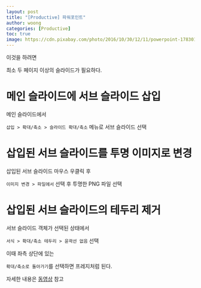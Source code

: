 ```yaml
---
layout: post
title: "[Productive] 파워포인트"
author: woong
categories: [Productive]
toc: true
image: https://cdn.pixabay.com/photo/2016/10/30/12/11/powerpoint-1783010_1280.jpg
---
```


이것을 하려면 

최소 두 페이지 이상의 슬라이드가 필요하다.  


# 메인 슬라이드에 서브 슬라이드 삽입

메인 슬라이드에서 

`삽입 > 확대/축소 > 슬라이드 확대/축소` 메뉴로 서브 슬라이드 선택

  

# 삽입된 서브 슬라이드를 투명 이미지로 변경

삽입된 서브 슬라이드 마우스 우클릭 후 

`이미지 변경 > 파일에서` 선택 후 투명한 PNG 파일 선택

  

# 삽입된 서브 슬라이드의 테두리 제거

서브 슬라이드 객체가 선택된 상태에서 

`서식 > 확대/축소 테두리 > 윤곽선 없음` 선택

이때 좌측 상단에 있는 

`확대/축소로 돌아가기`를 선택하면 프레지처럼 된다.

자세한 내용은 [동영상](https://drive.google.com/file/d/1eRMErejGBdLVFis1I_OS6qKcd0lON8OX/view?usp=sharing) 참고
